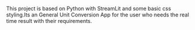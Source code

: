 This project is based on Python with StreamLit and some basic css styling.Its an General Unit Conversion App for the user who needs the real time result with their requirements.
